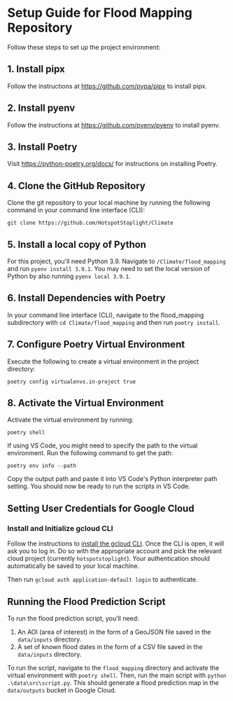 # Setup Guide for Flood Mapping Repository

Follow these steps to set up the project environment:

## 1. Install pipx
Follow the instructions at https://github.com/pypa/pipx to install pipx.

## 2. Install pyenv
Follow the instructions at https://github.com/pyenv/pyenv to install pyenv.

## 3. Install Poetry
Visit https://python-poetry.org/docs/ for instructions on installing Poetry.

## 4. Clone the GitHub Repository
Clone the git repository to your local machine by running the following command in your command line interface (CLI):

`git clone https://github.com/HotspotStoplight/Climate`

## 5. Install a local copy of Python
For this project, you'll need Python 3.9. Navigate to `/Climate/flood_mapping` and run `pyenv install 3.9.1`. You may need to set the local version of Python by also running `pyenv local 3.9.1`.

## 6. Install Dependencies with Poetry
In your command line interface (CLI), navigate to the flood_mapping subdirectory with `cd Climate/flood_mapping` and then run `poetry install`.


## 7. Configure Poetry Virtual Environment
Execute the following to create a virtual environment in the project directory:

`poetry config virtualenvs.in-project true`

## 8. Activate the Virtual Environment
Activate the virtual environment by running:

`poetry shell`

If using VS Code, you might need to specify the path to the virtual environment. Run the following command to get the path:

`poetry env info --path`

Copy the output path and paste it into VS Code's Python interpreter path setting. You should now be ready to run the scripts in VS Code.

## Setting User Credentials for Google Cloud

### Install and Initialize gcloud CLI

Follow the instructions to [install the gcloud CLI](https://cloud.google.com/sdk/docs/install). Once the CLI is open, it will ask you to log in. Do so with the appropriate account and pick the relevant cloud project (currently `hotspotstoplight`). Your authentication should automatically be saved to your local machine.

Then run `gcloud auth application-default login` to authenticate.

## Running the Flood Prediction Script
To run the flood prediction script, you'll need:
1) An AOI (area of interest) in the form of a GeoJSON file saved in the `data/inputs` directory.
2) A set of known flood dates in the form of a CSV file saved in the `data/inputs` directory.

To run the script, navigate to the `flood_mapping` directory and activate the virtual environment with `poetry shell`. Then, run the main script with `python .\data\src\script.py`. This should generate a flood prediction map in the `data/outputs` bucket in Google Cloud.